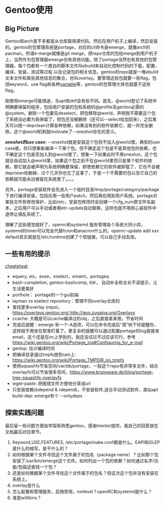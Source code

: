 # Gentoo使用

## Big Picture
Gentoo和arch差不多都是从仓库取得源代码，然后在用户机子上编译，然后安装的。gentoo的包管理系统是portage，对应的cli命令是emerge，就像arch的pacman。所谓e-merge就像是git merge，把repo仓库的包给merge到用户机子上，当然作为包管理器emerge也有其他功能。除了portage当然也有其他的包管理器。每个包都有一个直白的脚本文件叫ebuild来自动化控制代码的下载，配置，编译，安装，测试等过程 以及记录包的相关信息。gentoo的repo就是一堆ebuild文本文件和某些其他信息的集合，也叫overlay。要管理这些包就要一些flag，包括keyword，use flag和各种[variable]( https://devmanual.gentoo.org/ebuild-writing/variables/)等，gentoo的包管理大体也就基于这些flag。

刚使用emerge可能很迷，与apt和dnf会有些不同。首先，@world登记了系统中明确要保留的程序，包括用户安装的包和系统的@profile及gentoo必需的@system。删除一个包要先deselect，把包移除@world，声明我不需要这个包了系统没必要为我保留了，但包还没被删除（还可以--select给加回来），之后某天可以统一depclean计算各种依赖，如果没有别的软件依赖它，就一并完全删除。这个@world机制就motivate了--oneshot存在的意义。

***oneshot的use case***: --oneshot就是安装这个包但不加入@world里。典型的use case是，你只想重新编译一下某个包，但不确定这个包是不是其他包的依赖，也不确定这个包是否加入到@world里了。想象一下如果此时不用oneshot，这个包就会自动加入@world里，如果这个包之前不在@world里而只是某个软件的依赖，那它就会被声明为系统明确要保留，即使依赖它的软件被卸载了，它也不会被depclean给删掉，过个几天你也忘了这事了，于是一个不需要的包以及它自己的依赖就可能永远被留在系统里了。。。。

另外，portage安装软件会先进入一个临时目录/tmp/portage/category/package下进行编译安装，包括应用一些用户patch，然后再应用到用户系统。portage对某些文件有修改保护，比如/etc，安装包修改时会创建一个cfg_num原文件名副本，之后用户可以手动或者用etc-update自动替换，这样也就不用担心装软件中途停止搞乱系统了。

理解了这些感觉就好了，openrc和systemd 服务管理各个系统大同小异。systemd的timer可以完全代替fcron和anacron什么的。openrc-update add xxx default其实就是在/etc/runtime创建了个软链接，可以自己手动去改。

## 一些有用的提示
[cheatsheat](https://wiki.gentoo.org/wiki/Gentoo_Cheat_Sheet#Overlays)
* equery, eix，euse，eselect，emaint，portageq
* bash-completion, gentoo-bashcomp, tldr， 自动补全和太长不读提示，让生活更美好
* porthole： portage的一个gui前端
* layman vs eselect repository：管理不同overlay仓库的
* 查找更多overlay (repo)，<https://overlays.gentoo.org/>,<http://gpo.zugaina.org/Overlays>
* ccache: 大概是可以cache编译过的obj，之后直接拿来用，节省时间
* 完成后提醒：emerge 有一个-A选项，可以在命令完成后“滴”响下铃提醒你，这样就不用坐在那里盯着了。更复杂的提醒可以通过配置portage的log直接发email，这个还是在irc上学到的，我还没试过不过应该可行，参考 <https://wiki.gentoo.org/wiki/Portage_log#Configuring_for_e-mail>
* genlop: 估计编译时间
* 把编译目录通过tmpfs放到ram上: <https://wiki.gentoo.org/wiki/Portage_TMPDIR_on_tmpfs>
* 使用squashfs节省空间/var/db/portage，一般这个repo有非常多文件，结合overlayfs可以节省很多空间，<https://www.brunsware.de/blog/portage-tree-squashfs-overlayfs>
* wget-paste: 把报错文件方便地分享成url
* 只安装依赖(bdepend & rdepend)，不安装软件,适合手动测试软件，类似apt build-dep: emerge有个 --onlydeps

## 探索实践问题
最后留一些问题方便自学探索熟悉gentoo，感谢mentor提供，我自己的回答放在文档最后对应章节。
1. Keyword,USE,FEATURES, /etc/portage/make.conf都是什么。EAPI和GLEP是什么的缩写，是干什么的？
2. 如何根据某个文件寻找这个文件属于的包名（package name）？比如那个包安装了/usr/bin/emerge这个文件。如何列出一个包的依赖？如何通过名字/功能/包描述查找一个包？
3. 还是如何根据某个文件寻找这个文件属于的包名？但这次这个包并没有安装在系统上。
4. overlay是什么
5. 怎么配置和管理服务，启用禁用，runlevel？openRC和systemd是什么？
6. 谁是willikins？  
